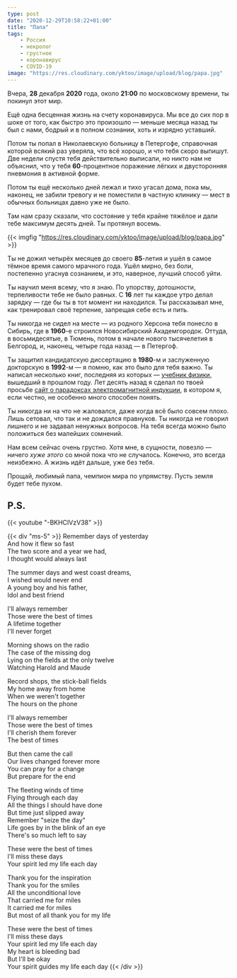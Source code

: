 ```yaml
---
type: post
date: "2020-12-29T10:58:22+01:00"
title: "Папа"
tags:
    - Россия
    - некролог
    - грустное
    - коронавирус
    - COVID-19
image: "https://res.cloudinary.com/yktoo/image/upload/blog/papa.jpg"
---
```


Вчера, **28** декабря **2020** года, около **21:00** по московскому времени, ты покинул этот мир.

Ещё одна бесценная жизнь на счету коронавируса. Мы все до сих пор в шоке от того, как быстро это произошло — меньше месяца назад ты был с нами, бодрый и в полном сознании, хоть и изрядно уставший.

Потом ты попал в Николаевскую больницу в Петергофе, справочная которой всякий раз уверяла, что всё хорошо, и что тебя скоро выпишут. Две недели спустя тебя действительно выписали, но никто нам не объяснил, что у тебя **60**-процентное поражение лёгких и двусторонняя пневмония в активной форме.

<!--more-->

Потом ты ещё несколько дней лежал и тихо угасал дома, пока мы, наконец, не забили тревогу и не поместили в частную клинику — мест в обычных больницах давно уже не было.

Там нам сразу сказали, что состояние у тебя крайне тяжёлое и дали тебе максимум десять дней. Ты протянул восемь.

{{< imgfig "https://res.cloudinary.com/yktoo/image/upload/blog/papa.jpg" >}}

Ты не дожил четырёх месяцев до своего **85**-летия и ушёл в самое тёмное время самого мрачного года. Ушёл мирно, без боли, постепенно угаснув сознанием, и это, наверное, лучший способ уйти.

Ты научил меня всему, что я знаю. По упорству, дотошности, терпеливости тебе не было равных. С **16** лет ты каждое утро делал зарядку — где бы ты в тот момент ни находился. Ты рассказывал мне, как тренировал своё терпение, запрещая себе есть и пить.

Ты никогда не сидел на месте — из родного Херсона тебя понесло в Сибирь, где в **1960**-е строился Новосибирский Академгородок. Оттуда, в восьмидесятые, в Тюмень, потом в начале нового тысячелетия в Белгород, и, наконец, четыре года назад — в Петергоф.

Ты защитил кандидатскую диссертацию в **1980**-м и заслуженную докторскую в **1992**-м — я помню, как это было для тебя важно. Ты написал несколько книг, последняя из которых — [учебник физики](https://www.labirint.ru/books/697936/), вышедший в прошлом году. Лет десять назад я сделал по твоей просьбе [сайт о парадоксах электромагнитной индукции](http://electrodynamics.narod.ru/), в котором я, если честно, не особенно много способен понять.

Ты никогда ни на что не жаловался, даже когда всё было совсем плохо. Лишь сетовал, что так и не дождался правнуков. Ты никогда не говорил лишнего и не задавал ненужных вопросов. На тебя всегда можно было положиться без малейших сомнений.

Нам всем сейчас очень грустно. Хотя мне, в сущности, повезло — ничего *хуже этого* со мной пока что не случалось. Конечно, это всегда неизбежно. А жизнь идёт дальше, уже без тебя.

Прощай, любимый папа, чемпион мира по упрямству. Пусть земля будет тебе пухом.

## P.S.

{{< youtube "-BKHCIVzV38" >}}

{{< div "ms-5" >}}
Remember days of yesterday<br>
And how it flew so fast<br>
The two score and a year we had,<br>
I thought would always last<br>

The summer days and west coast dreams,<br>
I wished would never end<br>
A young boy and his father,<br>
Idol and best friend<br>

I'll always remember<br>
Those were the best of times<br>
A lifetime together<br>
I'll never forget<br>

Morning shows on the radio<br>
The case of the missing dog<br>
Lying on the fields at the only twelve<br>
Watching Harold and Maude<br>

Record shops, the stick-ball fields<br>
My home away from home<br>
When we weren't together<br>
The hours on the phone<br>

I'll always remember<br>
Those were the best of times<br>
I'll cherish them forever<br>
The best of times<br>

But then came the call<br>
Our lives changed forever more<br>
You can pray for a change<br>
But prepare for the end<br>

The fleeting winds of time<br>
Flying through each day<br>
All the things I should have done<br>
But time just slipped away<br>
Remember "seize the day"<br>
Life goes by in the blink of an eye<br>
There's so much left to say<br>

These were the best of times<br>
I'll miss these days<br>
Your spirit led my life each day<br>

Thank you for the inspiration<br>
Thank you for the smiles<br>
All the unconditional love<br>
That carried me for miles<br>
It carried me for miles<br>
But most of all thank you for my life<br>

These were the best of times<br>
I'll miss these days<br>
Your spirit led my life each day<br>
My heart is bleeding bad<br>
But I'll be okay<br>
Your spirit guides my life each day
{{< /div >}}
